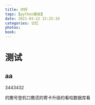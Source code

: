 ```yaml
---
title: 你好
tags: [python基础]
date: 2021-03-22 15:25:19
categories: 记忆
photos:
book:
---
```






# 测试

## aa

3443432

的撒号登机口撒谎的寄卡升级的看哈数据库看